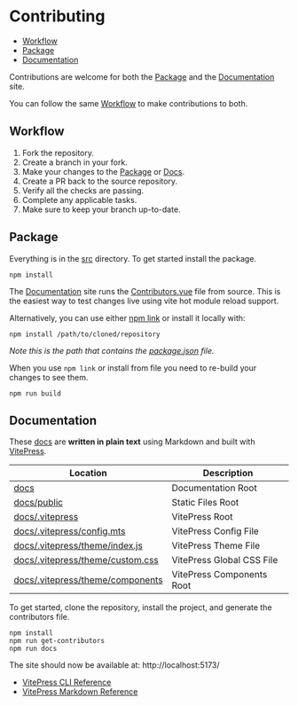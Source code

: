 # Contributing

- [Workflow](#Workflow)
- [Package](#Package)
- [Documentation](#Documentation)

Contributions are welcome for both the [Package](#package) and the [Documentation](#documentation) site.

You can follow the same [Workflow](#workflow) to make contributions to both.

## Workflow

1. Fork the repository.
2. Create a branch in your fork.
3. Make your changes to the [Package](#package) or [Docs](#documentation).
4. Create a PR back to the source repository.
5. Verify all the checks are passing.
6. Complete any applicable tasks.
7. Make sure to keep your branch up-to-date.

## Package

Everything is in the [src](src) directory. To get started install the package.

```shell
npm install
```

The [Documentation](#documentation) site runs the [Contributors.vue](https://github.com/cssnr/vitepress-plugin-contributors/blob/master/src/Contributors.vue) file from source.
This is the easiest way to test changes live using vite hot module reload support.

Alternatively, you can use either [npm link](https://docs.npmjs.com/cli/v11/commands/npm-link) or install it locally with:

```shell
npm install /path/to/cloned/repository
```

_Note this is the path that contains the [package.json](package.json) file._

When you use `npm link` or install from file you need to re-build your changes to see them.

```shell
npm run build
```

## Documentation

These [docs](docs) are **written in plain text** using Markdown and built with [VitePress](https://vitepress.dev/).

| Location                                                             | Description               |
| -------------------------------------------------------------------- | ------------------------- |
| [docs](docs)                                                         | Documentation Root        |
| [docs/public](docs/public)                                           | Static Files Root         |
| [docs/.vitepress](docs/.vitepress)                                   | VitePress Root            |
| [docs/.vitepress/config.mts](docs/.vitepress/config.mts)             | VitePress Config File     |
| [docs/.vitepress/theme/index.js](docs/.vitepress/theme/index.js)     | VitePress Theme File      |
| [docs/.vitepress/theme/custom.css](docs/.vitepress/theme/custom.css) | VitePress Global CSS File |
| [docs/.vitepress/theme/components](docs/.vitepress/theme/components) | VitePress Components Root |

To get started, clone the repository, install the project, and generate the contributors file.

```shell
npm install
npm run get-contributors
npm run docs
```

The site should now be available at: http://localhost:5173/

- [VitePress CLI Reference](https://vitepress.dev/reference/cli)
- [VitePress Markdown Reference](https://vitepress.dev/guide/markdown)
